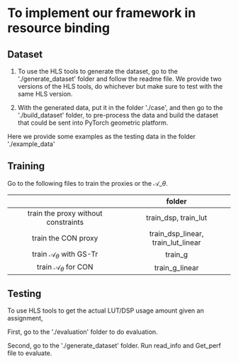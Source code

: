 # To implement our framework in resource binding

## Dataset

1. To use the HLS tools to generate the dataset, go to the './generate_dataset' folder and follow the readme file. We provide two versions of the HLS tools, do whichever but make sure to test with the same HLS version.

2. With the generated data, put it in the folder './case', and then go to the './build_dataset' folder, to pre-process the data and build the dataset that could be sent into PyTorch geometric platform.

Here we provide some examples as the testing data in the folder './example_data'

## Training 

Go to the following files to train the proxies or the $\mathcal{A}\_{\theta}$.

|                                     |      folder     |
|:-----------------------------------:|:---------------:|
| train the proxy without constraints |      train_dsp, train_lut      |
|         train the CON proxy         |   train_dsp_linear, train_lut_linear  |
| train $\mathcal{A}_{\theta}$ with GS-Tr         |     train_g     |
|           train $\mathcal{A}_{\theta}$ for CON           |  train_g_linear |


## Testing

To use HLS tools to get the actual LUT/DSP usage amount given an assignment, 

First, go to the './evaluation' folder to do evaluation.

Second, go to the './generate_dataset' folder. Run read_info and Get_perf file to evaluate.



